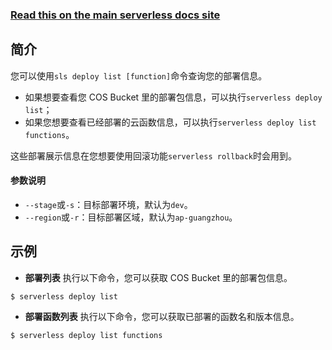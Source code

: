 <!--
title: Serverless Framework 文档 - 部署列表
menuText: 部署列表
menuOrder: 7
description: List your previous CloudFormation deployments
layout: Doc
-->

<!-- DOCS-SITE-LINK:START automatically generated  -->

### [Read this on the main serverless docs site](https://www.serverless.com/framework/docs/providers/tencent/cli-reference/deploy-list/)

<!-- DOCS-SITE-LINK:END -->

## 简介

您可以使用`sls deploy list [function]`命令查询您的部署信息。
- 如果想要查看您 COS Bucket 里的部署包信息，可以执行`serverless deploy list`；
- 如果您想要查看已经部署的云函数信息，可以执行`serverless deploy list functions`。

这些部署展示信息在您想要使用回滚功能`serverless rollback`时会用到。




#### 参数说明

- `--stage`或`-s`：目标部署环境，默认为`dev`。
- `--region`或`-r`：目标部署区域，默认为`ap-guangzhou`。



## 示例

- **部署列表**
执行以下命令，您可以获取 COS Bucket 里的部署包信息。
```
$ serverless deploy list
```



- **部署函数列表**
执行以下命令，您可以获取已部署的函数名和版本信息。
```
$ serverless deploy list functions
```

